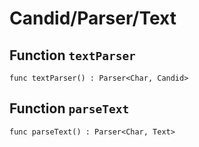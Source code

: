 # Candid/Parser/Text

## Function `textParser`
``` motoko no-repl
func textParser() : Parser<Char, Candid>
```


## Function `parseText`
``` motoko no-repl
func parseText() : Parser<Char, Text>
```


